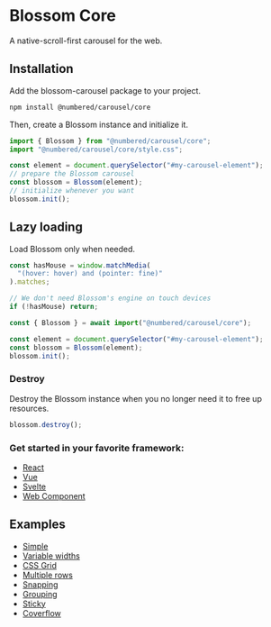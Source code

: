 # Blossom Core

A native-scroll-first carousel for the web.

## Installation

Add the blossom-carousel package to your project.

```bash
npm install @numbered/carousel/core
```

Then, create a Blossom instance and initialize it.

```js
import { Blossom } from "@numbered/carousel/core";
import "@numbered/carousel/core/style.css";

const element = document.querySelector("#my-carousel-element");
// prepare the Blossom carousel
const blossom = Blossom(element);
// initialize whenever you want
blossom.init();
```

## Lazy loading

Load Blossom only when needed.

```js
const hasMouse = window.matchMedia(
  "(hover: hover) and (pointer: fine)"
).matches;

// We don't need Blossom's engine on touch devices
if (!hasMouse) return;

const { Blossom } = await import("@numbered/carousel/core");

const element = document.querySelector("#my-carousel-element");
const blossom = Blossom(element);
blossom.init();
```

### Destroy

Destroy the Blossom instance when you no longer need it to free up resources.

```js
blossom.destroy();
```

### Get started in your favorite framework:

- [React](https://www.npmjs.com/package/@numbered/carousel/react)
- [Vue](https://www.npmjs.com/package/@numbered/carousel/vue)
- [Svelte](https://www.npmjs.com/package/@numbered/carousel/svelte)
- [Web Component](https://www.npmjs.com/package/@numbered/carousel/web)

## Examples

- [Simple](https://www.blossom-carousel.com/docs/examples#simple)
- [Variable widths](https://www.blossom-carousel.com/docs/examples#variable-widths)
- [CSS Grid](https://www.blossom-carousel.com/docs/examples#css-grid)
- [Multiple rows](https://www.blossom-carousel.com/docs/examples#multiple-rows)
- [Snapping](https://www.blossom-carousel.com/docs/examples#snapping)
- [Grouping](https://www.blossom-carousel.com/docs/examples#grouping)
- [Sticky](https://www.blossom-carousel.com/docs/examples#sticky)
- [Coverflow](https://www.blossom-carousel.com/docs/examples#cover-flow)
